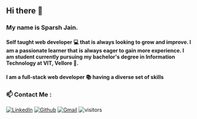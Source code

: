 ## Hi there 👋

### My name is Sparsh Jain. 
 #### Self taught web developer 💻 that is always looking to grow and improve. I am a passionate learner that is always eager to gain more experience. I am student currently pursuing my bachelor's degree in Information Technology at VIT, Vellore 🏫.
 #### I am a full-stack web developer 📚 having a diverse set of skills 

<!--
**SparshJain2000/SparshJain2000** is a ✨ _special_ ✨ repository because its `README.md` (this file) appears on your GitHub profile.

Here are some ideas to get you started: 

- 🔭 I’m currently working on ...
- 🌱 I’m currently learning ...
- 👯 I’m looking to collaborate on ...
- 🤔 I’m looking for help with ...
- 💬 Ask me about ...
- 📫 How to reach me: ...
- 😄 Pronouns: ...
- ⚡ Fun fact: ...
-->
### 📫 Contact Me :

[![LinkedIn](https://img.shields.io/static/v1.svg?label=connect&message=@SparshJain&color=success&logo=linkedin&style=flat-square&logoColor=white&colorA=blue)](https://www.linkedin.com/in/sparsh-jain-87379a168/) [![Github](https://img.shields.io/static/v1.svg?label=follow&message=@SparshJain2000&color=grey&logo=github&style=flat-square&logoColor=white&colorA=black)](https://www.github.com/SparshJain2000/) [![Gmail](https://img.shields.io/static/v1.svg?message=jainsparsh0801@gmail.com&label=send&style=flat-square&logo=gmail&color=red&logoColor=red&colorA=grey&link=mailto:jainsparsh0801@gmail.com)](mailto:jainsparsh0801@gmail.com) ![visitors](https://visitor-badge.laobi.icu/badge?page_id=SparshJain2000.SparshJain2000)


